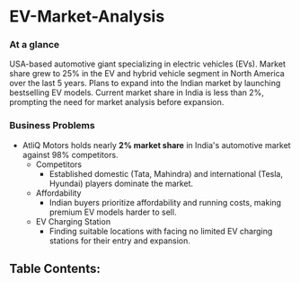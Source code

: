 # EV-Market-Analysis

### At a glance
USA-based automotive giant specializing in electric vehicles (EVs). Market share grew to 25% in the EV and hybrid vehicle segment in North America over the last 5 years. Plans to expand into the Indian market by launching bestselling EV models. Current market share in India is less than 2%, prompting the need for market analysis before expansion.

### Business Problems
- AtliQ Motors holds nearly **2% market share** in India's automotive market against 98% competitors.
  - Competitors
    - Established domestic (Tata, Mahindra) and international (Tesla, Hyundai) players dominate the market.
  - Affordability
    - Indian buyers prioritize affordability and running costs, making premium EV models harder to sell.
  - EV Charging Station
    - Finding suitable locations with facing no  limited EV charging stations for their entry and expansion.
   
## Table Contents: 
